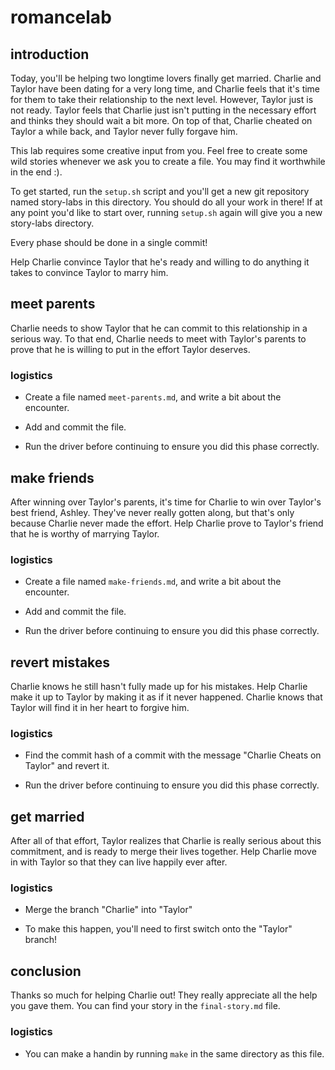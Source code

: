 # romancelab

## introduction

Today, you'll be helping two longtime lovers finally get married. Charlie and
Taylor have been dating for a very long time, and Charlie feels that it's time
for them to take their relationship to the next level. However, Taylor just is
not ready. Taylor feels that Charlie just isn't putting in the necessary effort
and thinks they should wait a bit more. On top of that, Charlie cheated on Taylor
a while back, and Taylor never fully forgave him.

This lab requires some creative input from you. Feel free to create some wild
stories whenever we ask you to create a file. You may find it worthwhile in the
end :).

To get started, run the `setup.sh` script and you'll get a new git repository
named story-labs in this directory. You should do all your work in there!
If at any point you'd like to start over, running `setup.sh` again will
give you a new story-labs directory.

Every phase should be done in a single commit!

Help Charlie convince Taylor that he's ready and willing to do anything it
takes to convince Taylor to marry him.

## meet parents

Charlie needs to show Taylor that he can commit to this relationship in a
serious way. To that end, Charlie needs to meet with Taylor's parents to prove
that he is willing to put in the effort Taylor deserves.

### logistics

- Create a file named `meet-parents.md`, and write a bit about the encounter.

- Add and commit the file.

- Run the driver before continuing to ensure you did this phase correctly.

## make friends

After winning over Taylor's parents, it's time for Charlie to win over Taylor's
best friend, Ashley. They've never really gotten along, but that's only because
Charlie never made the effort. Help Charlie prove to Taylor's friend that
he is worthy of marrying Taylor.

### logistics

- Create a file named `make-friends.md`, and write a bit about the encounter.

- Add and commit the file.

- Run the driver before continuing to ensure you did this phase correctly.

## revert mistakes

Charlie knows he still hasn't fully made up for his mistakes. Help Charlie
make it up to Taylor by making it as if it never happened. Charlie knows that
Taylor will find it in her heart to forgive him.

### logistics

- Find the commit hash of a commit with the message "Charlie Cheats on Taylor"
  and revert it.

- Run the driver before continuing to ensure you did this phase correctly.

## get married

After all of that effort, Taylor realizes that Charlie is really serious
about this commitment, and is ready to merge their lives together. Help
Charlie move in with Taylor so that they can live happily ever after.

### logistics

- Merge the branch "Charlie" into "Taylor"

- To make this happen, you'll need to first switch onto the "Taylor" branch!


## conclusion

Thanks so much for helping Charlie out! They really appreciate all the help you
gave them. You can find your story in the `final-story.md` file.

### logistics

- You can make a handin by running `make` in the same directory as this file.

